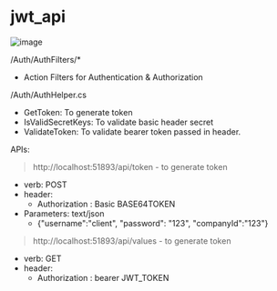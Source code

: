 # jwt_api
![image](https://user-images.githubusercontent.com/27144268/136512643-e3ba7dcb-7f6f-4331-b8a4-99cc8a73a636.png)

/Auth/AuthFilters/*
- Action Filters for Authentication & Authorization

/Auth/AuthHelper.cs
* GetToken: To generate token
* IsValidSecretKeys: To validate basic header secret
* ValidateToken: To validate bearer token passed in header.


APIs:
> http://localhost:51893/api/token - to generate token
 
- verb: POST
- header:
  - Authorization : Basic BASE64TOKEN
- Parameters: text/json
  - {"username":"client", "password": "123", "companyId":"123"}




> http://localhost:51893/api/values - to generate token
- verb: GET
- header:
  - Authorization : bearer JWT_TOKEN




